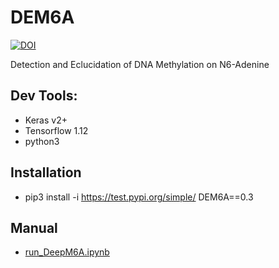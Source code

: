 # DEM6A
[![DOI](https://zenodo.org/badge/95515398.svg)](https://zenodo.org/badge/latestdoi/95515398)

Detection and Eclucidation of DNA Methylation on N6-Adenine

## Dev Tools:
- Keras v2+
- Tensorflow 1.12
- python3
    
## Installation
- pip3 install -i https://test.pypi.org/simple/ DEM6A==0.3

## Manual
- [run_DeepM6A.ipynb](https://github.com/tanfei2007/DeepM6A/blob/master/dist/run_DeepM6A.ipynb)



